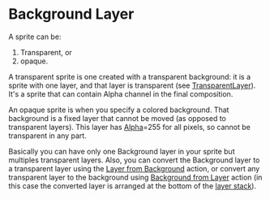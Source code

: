# Background Layer #

A sprite can be:

  1. Transparent, or
  1. opaque.

A transparent sprite is one created with a transparent background: it is a sprite with one layer, and that layer is transparent (see [TransparentLayer](TransparentLayer.md)). It's a sprite that can contain Alpha channel in the final composition.

An opaque sprite is when you specify a colored background. That background is a fixed layer that cannot be moved (as opposed to transparent layers). This layer has [Alpha](Alpha.md)=255 for all pixels, so cannot be transparent in any part.

Basically you can have only one Background layer in your sprite but multiples transparent layers. Also, you can convert the Background layer to a transparent layer using the [Layer from Background](LayerFromBackground.md) action, or convert any transparent layer to the background using [Background from Layer](BackgroundFromLayer.md) action (in this case the converted layer is arranged at the bottom of the [layer stack](LayerStack.md)).